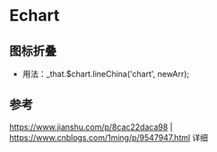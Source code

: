 # Echart

## 图标折叠

- 用法：_that.$chart.lineChina('chart', newArr);

## 参考

https://www.jianshu.com/p/8cac22daca98 | https://www.cnblogs.com/1ming/p/9547947.html  详细
